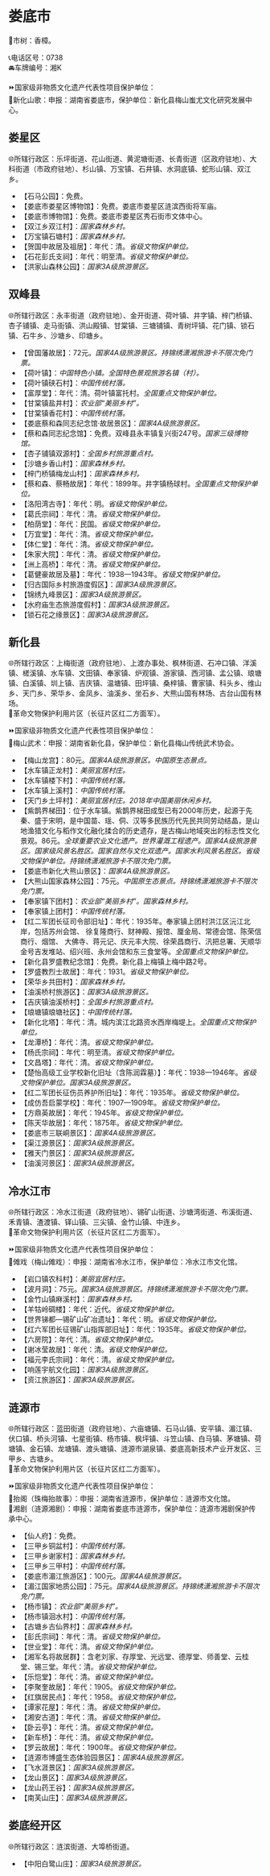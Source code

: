 # 娄底市  
🌳市树：香樟。  

📞电话区号：0738  
🚘车牌编号：湘K  

⏩国家级非物质文化遗产代表性项目保护单位：  
🔸新化山歌：申报：湖南省娄底市，保护单位：新化县梅山蚩尤文化研究发展中心。  

## 娄星区  
🌐所辖行政区：乐坪街道、花山街道、黄泥塘街道、长青街道（区政府驻地）、大科街道（市政府驻地）、杉山镇、万宝镇、石井镇、水洞底镇、蛇形山镇、双江乡。  

* 【石马公园】：免费。  
* 【娄底市娄星区博物馆】：免费。娄底市娄星区涟滨西街将军庙。  
* 【娄底市博物馆】：免费。娄底市娄星区秀石街市文体中心。  
* 【双江乡双江村】：*国家森林乡村。*  
* 【万宝镇石塘村】：*国家森林乡村。*  
* 【贺国中故居及祖居】：年代：清。*省级文物保护单位。*  
* 【石花彭氏支祠】：年代：明至清。*省级文物保护单位。*  
* 【洪家山森林公园】：*国家3A级旅游景区。*  

## 双峰县  
🌐所辖行政区：永丰街道（政府驻地）、金开街道、荷叶镇、井字镇、梓门桥镇、杏子铺镇、走马街镇、洪山殿镇、甘棠镇、三塘铺镇、青树坪镇、花门镇、锁石镇、石牛乡、沙塘乡、印塘乡。  

* 【曾国藩故居】：72元。*国家4A级旅游景区。持锦绣潇湘旅游卡不限次免门票。*  
* 【荷叶镇】：*中国特色小镇。全国特色景观旅游名镇（村）。*  
* 【荷叶镇硖石村】：*中国传统村落。*  
* 【富厚堂】：年代：清。荷叶镇富托村。*全国重点文物保护单位。*  
* 【甘棠镇盐井村】：*农业部“美丽乡村”。*  
* 【甘棠镇香花村】：*中国传统村落。*  
* 【娄底蔡和森同志纪念馆·故居景区】：*国家4A级旅游景区。*  
* 【蔡和森同志纪念馆】：免费。双峰县永丰镇复兴街247号。*国家三级博物馆。*  
* 【杏子铺镇双源村】：*全国乡村旅游重点村。*  
* 【沙塘乡香山村】：*国家森林乡村。*  
* 【梓门桥镇梅龙山村】：*国家森林乡村。*  
* 【蔡和森、蔡畅故居】：年代：1899年。井字镇杨球村。*全国重点文物保护单位。*  
* 【洛阳湾古寺】：年代：明。*省级文物保护单位。*  
* 【葛氏宗祠】：年代：清。*省级文物保护单位。*  
* 【柏荫堂】：年代：民国。*省级文物保护单位。*  
* 【万宜堂】：年代：清。*省级文物保护单位。*  
* 【体仁堂】：年代：清。*省级文物保护单位。*  
* 【朱家大院】：年代：清。*省级文物保护单位。*  
* 【洲上高桥】：年代：清。*省级文物保护单位。*  
* 【葛健豪故居及墓】：年代：1938—1943年。*省级文物保护单位。*  
* 【归古国际乡村旅游度假区】：*国家3A级旅游景区。*  
* 【锦绣九峰景区】：*国家3A级旅游景区。*  
* 【水府庙生态旅游度假村】：*国家3A级旅游景区。*  
* 【锁石花之缘景区】：*国家3A级旅游景区。*  

## 新化县  
🌐所辖行政区：上梅街道（政府驻地）、上渡办事处、枫林街道、石冲口镇、洋溪镇、槎溪镇、水车镇、文田镇、奉家镇、炉观镇、游家镇、西河镇、孟公镇、琅塘镇、白溪镇、圳上镇、吉庆镇、温塘镇、田坪镇、桑梓镇、曹家镇、科头乡、维山乡、天门乡、荣华乡、金凤乡、油溪乡、坐石乡、大熊山国有林场、古台山国有林场。  
🚩革命文物保护利用片区（长征片区红二方面军）。  

⏩国家级非物质文化遗产代表性项目保护单位：  
🔸梅山武术：申报：湖南省新化县，保护单位：新化县梅山传统武术协会。  

* 【梅山龙宫】：80元。*国家4A级旅游景区。中国原生态景点。*  
* 【水车镇正龙村】：*美丽宜居村庄。*  
* 【水车镇楼下村】：*中国传统村落。*  
* 【水车镇上溪村】：*中国传统村落。*  
* 【天门乡土坪村】：*美丽宜居村庄。2018年中国美丽休闲乡村。*  
* 【紫鹊界梯田】：位于水车镇。紫鹊界梯田成型已有2000年历史，起源于先秦、盛于宋明，是中国苗、瑶、侗、汉等多民族历代先民共同劳动结晶，是山地渔猎文化与稻作文化融化揉合的历史遗存，是古梅山地域突出的标志性文化景观。86元。*全球重要农业文化遗产。世界灌溉工程遗产。国家4A级旅游景区。国家级风景名胜区。国家自然与文化双遗产。国家水利风景名胜区。省级文物保护单位。持锦绣潇湘旅游卡不限次免门票。*  
* 【娄底市新化大熊山景区】：*国家4A级旅游景区。*  
* 【大熊山国家森林公园】：75元。*中国原生态景点。持锦绣潇湘旅游卡不限次免门票。*  
* 【奉家镇下团村】：*农业部“美丽乡村”。国家森林乡村。*  
* 【奉家镇上团村】：*中国传统村落。*  
* 【红二军团长征司令部旧址】：年代：1935年。奉家镇上团村洪江区沅江北岸，包括苏州会馆、 徐复隆商行、财神殿、报馆、厘金局、常德会馆、陈荣信商行、烟馆、 大佛寺、蒋元记、庆元丰大院、徐荣昌商行、汛把总署、天顺华金号吉发堆站、绍兴班、永州会馆和东三食堂等。*全国重点文物保护单位。*  
* 【新化县罗盛教纪念馆】：免费。新化县上梅镇上梅中路2号。  
* 【罗盛教烈士故居】：年代：1931。*省级文物保护单位。*  
* 【荣华乡共田村】：*国家森林乡村。*  
* 【油溪桥村旅游区】：*国家3A级旅游景区。*  
* 【吉庆镇油溪桥村】：*全国乡村旅游重点村。*  
* 【琅塘镇琅塘社区】：*中国传统村落。*  
* 【新化北塔】：年代：清。城内滨江北路资水西岸梅堤上。*全国重点文物保护单位。*  
* 【龙潭桥】：年代：清。*省级文物保护单位。*  
* 【杨氏宗祠】：年代：明至清。*省级文物保护单位。*  
* 【文昌塔】：年代：清。*省级文物保护单位。*  
* 【楚怡高级工业学校新化旧址（含陈润霖墓）】：年代：1938—1946年。*省级文物保护单位。国家3A级旅游景区。*  
* 【红二军团长征伤员养护所旧址】：年代：1935年。*省级文物保护单位。*  
* 【成仿吾启蒙学校】：年代：1907—1909年。*省级文物保护单位。*  
* 【方鼎英故居】：年代：1945年。*省级文物保护单位。*  
* 【陈天华故居】：年代：1875年。*省级文物保护单位。*  
* 【娄底市三联峒景区】：*国家4A级旅游景区。*  
* 【渠江源景区】：*国家3A级旅游景区。*  
* 【雅天门景区】：*国家3A级旅游景区。*  
* 【油溪河景区】：*国家3A级旅游景区。*  

## 冷水江市  
🌐所辖行政区：冷水江街道（政府驻地）、锡矿山街道、沙塘湾街道、布溪街道、禾青镇、渣渡镇、铎山镇、三尖镇、金竹山镇、中连乡。  
🚩革命文物保护利用片区（长征片区红二方面军）。  

⏩国家级非物质文化遗产代表性项目保护单位：  
🔸傩戏（梅山傩戏）：申报：湖南省冷水江市，保护单位：冷水江市文化馆。  

* 【岩口镇农科村】：*美丽宜居村庄。*  
* 【波月洞】：75元。*国家3A级旅游景区。持锦绣潇湘旅游卡不限次免门票。*  
* 【金竹山镇麻溪村】：*国家森林乡村。*  
* 【羊牯岭碉楼】：年代：近代。*省级文物保护单位。*  
* 【世界锑都—锡矿山矿冶遗址】：年代：明。*省级文物保护单位。*  
* 【红六军团长征锡矿山指挥部旧址】：年代：1935年。*省级文物保护单位。*  
* 【六房院】：年代：清。*省级文物保护单位。*  
* 【谢冰莹故居】：年代：清。*省级文物保护单位。*  
* 【福元李氏宗祠】：年代：清。*省级文物保护单位。*  
* 【响莲宇航文化园】：*国家3A级旅游景区。*  
* 【资江旅游区】：*国家3A级旅游景区。*  

## 涟源市  
🌐所辖行政区：蓝田街道（政府驻地）、六亩塘镇、石马山镇、安平镇、湄江镇、伏口镇、桥头河镇、七星街镇、杨市镇、枫坪镇、斗笠山镇、白马镇、茅塘镇、荷塘镇、金石镇、龙塘镇、渡头塘镇、涟源市湖泉镇、娄底高新技术产业开发区、三甲乡、古塘乡。  
🚩革命文物保护利用片区（长征片区红二方面军）。  

⏩国家级非物质文化遗产代表性项目保护单位：  
🔸抬阁（珠梅抬故事）：申报：湖南省涟源市，保护单位：涟源市文化馆。  
🔸湘剧（涟源湘剧）：申报：湖南省娄底市涟源市，保护单位：涟源市湘剧保护传承中心。  

* 【仙人府】：免费。  
* 【三甲乡铜盆村】：*中国传统村落。*  
* 【三甲乡谢家村】：*国家森林乡村。*  
* 【三甲乡三甲村】：*中国传统村落。*  
* 【娄底市湄江旅游区】：100元。*国家4A级旅游景区。*  
* 【湄江国家地质公园】：75元。*国家4A级旅游景区。持锦绣潇湘旅游卡不限次免门票。*  
* 【杨市镇】：*农业部“美丽乡村”。*  
* 【杨市镇洄水村】：*中国传统村落。*  
* 【古塘乡古仙界村】：*国家森林乡村。*  
* 【彭氏宗祠】：年代：清。*省级文物保护单位。*  
* 【世业堂】：年代：清。*省级文物保护单位。*  
* 【湘军名将故居群】：含老刘家、存厚堂、光远堂、德厚堂、师善堂、云桂堂、锡三堂。年代：清。*省级文物保护单位。*  
* 【乐恺堂】：年代：清。*省级文物保护单位。*  
* 【李聚奎故居】：年代：1905。*省级文物保护单位。*  
* 【红旗居民点】：年代：1958。*省级文物保护单位。*  
* 【谭家花屋】：年代：清。*省级文物保护单位。*  
* 【湘安古道】：年代：清。*省级文物保护单位。*  
* 【卧云亭】：年代：清。*省级文物保护单位。*  
* 【新车桥】：年代：清。*省级文物保护单位。*  
* 【罗云故居】：年代：1900年。*省级文物保护单位。*  
* 【涟源市博盛生态体验园景区】：*国家4A级旅游景区。*  
* 【飞水涯景区】：*国家3A级旅游景区。*  
* 【龙山景区】：*国家3A级旅游景区。*  
* 【龙山药王谷】：*国家3A级旅游景区。*  
* 【南芙山庄】：*国家3A级旅游景区。*  

## 娄底经开区  
🌐所辖行政区：涟滨街道、大埠桥街道。  

* 【中阳白鹭山庄】：*国家3A级旅游景区。*  
